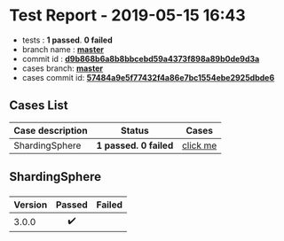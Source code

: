 # Test Report - 2019-05-15 16:43

- tests  : **1 passed**. **0 failed**
- branch name : **[master](https://github.com/apache/incubator-skywalking/tree/master)**
- commit id : **[d9b868b6a8b8bbcebd59a4373f898a89b0de9d3a](https://github.com/apache/incubator-skywalking/commit/d9b868b6a8b8bbcebd59a4373f898a89b0de9d3a)**
- cases branch: **[master](https://github.com/SkywalkingTest/skywalking-autotest-scenarios/tree/master)**
- cases commit id: **[57484a9e5f77432f4a86e7bc1554ebe2925dbde6](https://github.com/SkywalkingTest/skywalking-autotest-scenarios/commit/57484a9e5f77432f4a86e7bc1554ebe2925dbde6)**

## Cases List

| Case description | Status | Cases|
|:-----|:-----:|:-----:|
|ShardingSphere| **1 passed. 0 failed**| [click me](#shardingsphere) |

## ShardingSphere

### 
|  Version     | Passed | Failed|
|:------------- |:-------:|:-----:|
| 3.0.0  | :heavy_check_mark:||

